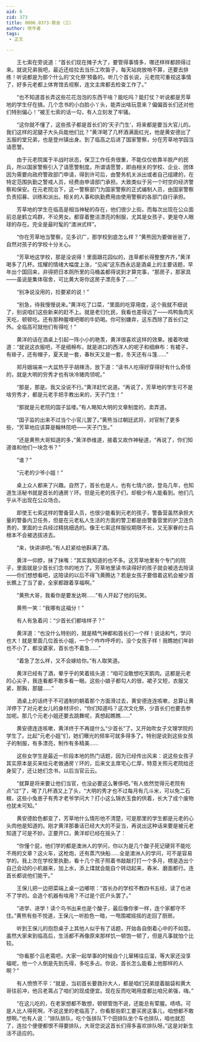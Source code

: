 ```yaml
---
aid: 6
zid: 373
title: 0006.0373-聚会（三）
author: 吹牛者
tags: 
 - 正文

---
```




　　王七索在旁说道：“首长们现在摊子大了，要管得事情多，哪还样样都顾得过来。就说兄弟我吧，最近还给拉去当乐工吹笛子，每天站岗放哨不算，还要去排练！听说都是为那个什么的‘文化祭’预备的。听几个首长说，元老院可重视这事情了，好多元老都上体育馆去视察，连文主席都去检查工作了。”

　　“也不知道首长弄这些花花泡泡的东西干啥？能吃吗？能打仗？听说都是芳草地的学生仔在搞，几个念书的小白脸小丫头，能弄出啥玩意来？偏偏首长们还对他们特别偏心！”被王七索的话一勾，有人立刻发了牢骚。

　　“这你就不懂了，这些孩子都是首长们的‘天子门生’，将来都是要当大官儿的。我们这样的泥腿子大头兵能他们比？”黄洋喝了几杯酒满面红光，他是黄安德出了五服的堂兄弟，也是登州镇出身。到了临高之后进了国家警察，分在芳草地学园当请愿警。

　　由于元老院属于半战时状态，保卫工作任务很重，不能仅仅依靠半脱产的民兵，所以国家警察引入了请愿警制度。所谓请愿警，即由相关的学校、企业、团体因为需要向政府警政部门申请，得到许可后，由警务机关派出或者自己组建的，在特定范围执勤之警戒人员，经费由申请部门承担。大致类似于另一个时空的经济警察和保安。在元老院治下，这一警察部门为国家警察的正式编制人员，由国家警察负责招募、训练和派出。相关的人事和执勤费用由使用警察的各部门自行承担。

　　芳草地的学生在临高是相当神秘的存在，他们很少上街。而每次出现在公众面前总是鹤立鸡群，不论男女。都穿着整洁漂亮的制服，尤其是女孩子，更是夺人眼球的存在。完全是最时髦的“澳洲式样”。

　　“你在芳草地当警察，见多识广，那学校到底怎么样？”黄熊因为要做爸爸了，自然对孩子的学校十分关心。

　　“芳草地这学校，那是没说得！里面跟花园似的，连草都长得整整齐齐，”黄洋喝多了几杯。炫耀的情绪大幅度上涨，“见闻”这东西永远是酒桌上的主要话题，早年出个国回来，非得把日本厕所里的马桶盖都得说到才算完事，“那房子，那家具——虽说是集体宿舍，可比黄大哥你这房子漂亮多了……”

　　“别净说没用的，捡要紧的说！”

　　“别急，待我慢慢说来。”黄洋吃了口菜，“里面的吃穿用度，这个我就不细说了，别说咱们这些新来的赶不上。就是老归化民，我看也差得远了——鸡鸭鱼肉天天吃，顿顿吃。还有那种腥哩吧唧的牛奶喝。你可别嫌弃，这东西除了首长们之外。全临高可就他们有得吃！”

　　黄洋的话在酒桌上引起一阵小小的艳羡，黄洋很喜欢这样的效果。接着吹嘘道：“就说这衣服吧，不是细棉布，就是进口的西洋人的呢子和细麻布：有裙子，有褂子，还有帽子，夏天是一套，春秋天又是一套，冬天还有斗篷……”

　　郑月娥端来一大盆热乎乎胡辣汤，放下道：“读书人吃得好穿得好有什么奇怪的，就是大明的穷秀才也有块冷猪肉领呢。”

　　“那是，那是。我又没说不行。”黄洋赶忙说道。“再说了，芳草地的学生可不是啥穷秀才，都是元老手把手教出来的，天子门生！”

　　“那就是元老院的国子监喽。”有人略知大明的文章制度的，卖弄道。

　　“国子监的出来不过当个小官儿罢了。”黄熊当过朝廷武将，对官制了更多些，“芳草地应该算是翰林院吧——天子门生。”

　　“还是黄熊大哥知道的多，”黄洋恭维道，接着又故作神秘道，“再说了，你们知道谁和他们一块念书？”

　　“谁？”

　　“元老的少爷小姐！”

　　桌上众人都来了兴趣。自然了，首长也是人，也有七情六欲，登岛几年，也知道生活秘书就是首长的通房丫环。但是元老的孩子们，却极少有人能看到。他们几乎从不出现在公众场合。

　　即使王七索这样的警备营人员，也很少能看到元老的孩子，警备营虽然承担大量的警备内卫任务，但是在元老私人生活的方面的警卫都是由警备营里的护卫连负责的，里面的士兵经过精挑细选的。像王七索这样服役期限不长，又无家眷的士兵根本不会被选拔进去。

　　“来，快讲讲吧。”有人赶紧给他斟满了酒。

　　黄洋一仰脖，抹了抹嘴：“其实我知道的也不多。这芳草地里有个专门的院子，里面就是少首长们念书的地方了。芳草地里读书读得好的孩子就会被选去陪读——你们想想看吧，这陪读的以后不得飞黄腾达？若是女孩子要借着这机会被少首长瞧上了当了妾，全家都跟着享福啊。”

　　“黄熊大哥，我看你是要发达啊……”有人开起了他的玩笑。

　　黄熊一笑：“我哪有这福分！”

　　有人有急着问：“少首长们都啥样子？”

　　黄洋道：“也没什么特别的，就是精气神都和首长们一个样！说话和气，学问也大！就是里面几位首长小姐，一个个咋咋呼呼的，没个女孩子样！我瞧她们年龄也不小了，都没婆家，首长也不着急……”

　　“着急了怎么样，又不会嫁给你。”有人取笑道。

　　黄洋已经有了酒，晕乎乎的笑着摇头道：“咱可没敢想吃天鹅肉。这都是元老的心尖子，我连看都不敢多看一眼。这些小娘子都勾人的很，裙子又短，衣服又紧，那胸，那腿……”

　　酒桌上的话终于不可遏制的朝着那个方面滑过去，黄安德连连咳嗽，总算让黄洋停下了对元老女儿的身材评价，“你们知道吗？这次文化祭，少首长们也要去参加呢。那几个元老小姐还要去跳舞呢，真想起瞧瞧……”

　　黄安德连连咳嗽，黄洋终于不再提什么“少首长”了。又开始吹女子文理学院的学生了。比起“元老小姐”们，她们曝光的频率可就多得多了。特别是说到这些女孩子的制服，有多漂亮，制作有多精美……

　　这些女学生是最近一阶段本地的热门话题，因为已经传出风来：说这些女孩子其实原本是买来给元老做通房丫环的，后来文主席宅心仁厚，特意关照元老院给还身契了，还让她们念书，以后当官云云。

　　“就算是将来要让他们当官，也没必要这么奢侈吧。”有人依然觉得元老院有点“过”了，喝了几杯酒又上了头，“大明的秀才也不过每月有几斗米，可以免二石粮，这些小兔崽子有秀才老爷学问大？打小这么锦衣玉食的供着，长大了成个废物也犹未可知。”

　　黄安德脸色都变了，芳草地什么情形他不清楚，可是那里的学生都是元老的心头肉他是知道的。刚才黄洋那番话已经大大的不妥当，再说出这种话来要是被元老知道了可是不妙。正要开口，黄洋却已经在摇头了：

　　“你懂个屁，他们学的都是澳洲人的学问，你以为是几个酸子死记硬背不能吃不用的文章？这火车，这枪炮，还有蒸汽快船……全是澳洲人的学问，可不是容易学的。我上次在学校里执勤，看十几个孩子照着书敲敲打打一个多月，楞是造出个自己会动的小机器来，加上水，添上煤就会能自个转动起来，舂米、磨面都行。连首长都说他们能干。”

　　王保儿把一边把菜端上桌一边嘟哝：“首长办的学校不教四书五经，读了也进不了学的。会造个机器有啥用？不过是个匠户头罢了。”

　　“进学、进学！读个鸟书出来也是个酸子，最后像你爹一样，连个家都守不住。”黄熊有些不悦道，王保儿一听脸色一暗，一甩围裙摇摇的走回了厨房。

　　听到王保儿的抱怨桌子上其他人似乎有了话题，开始各自倒着心中的不如意。虽然大家来到临高后，生活都不再像原来那样饥一顿饱一顿了，但是凡事就怕个比较。

　　“你看那个吕老蔫吧，大家一起举事的时候自个儿窜稀往后溜，等大家还没享福呢，他一个人倒是先到先得，多吃多占。你说，首长怎么能看上他那样的人啊？”

　　有人愤愤不平：“就是，当初首长要救孙大人，都是咱们兄弟提着脑袋和黄大哥往前冲，他吕老蔫占了咱们的现成便宜。现在反而吃喝用度都比咱兄弟强，嗨。”

　　“在这儿吃的，在老家想都不敢想，顿顿管饱不说，还能总有荤腥。啧啧。可是人比人得死啊，不说这里的老临高了，你看那些职工要买房这事儿，咱想都不敢想啊。”也有人说：“排队排队，吃个饭排队下个田排队坐个车也排队，咱也就忍了，连拉个便便都恨不得要排队，大哥您说这首长们得多喜欢排队呀。”这是对新生活不适应的。

[y002]: /characters/y002 "文德嗣"



